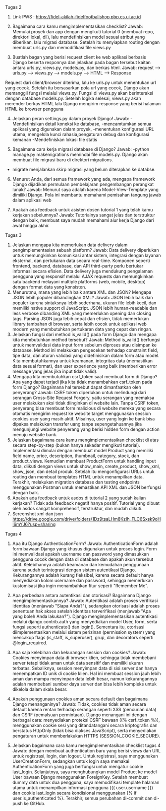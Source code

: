 Tugas 2

1. Link PWS : https://fidel-akilah-fidelfootballshop.pbp.cs.ui.ac.id

2. Bagaimana cara kamu mengimplementasikan checklist?
Jawab: Memulai proyek dan app dengan mengikuti tutorial 0 (membuat repo, direktori lokal, dll), lalu
mendefinisikan model sesuai atribut yang diberikan, lalu migrasi database. Setelah itu menyiapkan
routing dengan membuat urls.py dan memodifikasi file views.py

3. Buatlah bagan yang berisi request client ke web aplikasi berbasis Django beserta responnya dan jelaskan pada bagan tersebut kaitan antara urls.py, views.py, models.py, dan berkas html.
Jawab:  request --> urls.py --> views.py --> models.py --> HTML --> Response

Request dari client/browser diterima, lalu ke urls.py untuk menentukan url yang cocok. Setelah itu
bersasarkan pola url yang cocok, Django akan memanggil fungsi melalui views.py. Fungsi di views.py
akan berinteraksi dengan database models.py. Setelah logika selesai, views.py akan merender berkas HTML lalu Django mengirim response yang berisi halaman HTML ke browser pengguna

4. Jelaskan peran settings.py dalam proyek Django!
Jawab: 
-Mendefinisikan detail koneksi ke database, 
-mencamtumkan semua aplikasi yang digunakan dalam proyek,
-menentukan konfigurasi URL utama, mengelola kunci rahasia,pengaturan debug dan konfigurasi kemanan
-Mendefiniskan lokasi file statis

5. Bagaimana cara kerja migrasi database di Django?
Jawab: -python manage.py makemigrations memindai file models.py. Django akan membuat file migrasi baru di direktori migrations.
- migrate menjalankan skirp migrasi yang belum diterapkan ke databse.

6. Menurut Anda, dari semua framework yang ada, mengapa framework Django dijadikan permulaan pembelajaran pengembangan perangkat lunak?
Jawab: Menurut saya adalah karena Model-View-Template yang dimiliki Django. Pola ini membantu memahami pemisahan tangung jawab dalam aplikasi web

7. Apakah ada feedback untuk asisten dosen tutorial 1 yang telah kamu kerjakan sebelumnya?
Jawab: Tutorialnya sangat jelas dan terstruktur dengan baik, membuat saya mudah memahami alur kerja Django dari awal hingga akhir. 




Tugas 3
1. Jelaskan mengapa kita memerlukan data delivery dalam pengimplementasian sebuah platform?
Jawab:
Data delivery diperlukan untuk memungkinkan komunikasi antar sistem, integrasi dengan layanan eksternal, dan pertukaran data secara real-time. Komponen seperti frontend, backend, database, dan API third-party perlu bertukar informasi secara efisien. Data delivery juga mendukung pengalaman pengguna yang responsif melalui AJAX requests dan memungkinkan satu backend melayani multiple platforms (web, mobile, desktop) dengan format data yang konsisten.
2. Menurutmu, mana yang lebih baik antara XML dan JSON? Mengapa JSON lebih populer dibandingkan XML?
Jawab:
JSON lebih baik dan populer karena sintaksnya lebih sederhana, ukuran file lebih kecil, dan memiliki native support di JavaScript. JSON lebih human-readable dan less verbose dibanding XML yang memerlukan opening dan closing tags. Parsing JSON juga lebih cepat dan efisien, tidak memerlukan library tambahan di browser, serta lebih cocok untuk aplikasi web modern yang membutuhkan pertukaran data yang cepat dan ringan.
3. Jelaskan fungsi dari method is_valid() pada form Django dan mengapa kita membutuhkan method tersebut?
Jawab:
Method is_valid() berfungsi untuk memvalidasi data input form sebelum diproses atau disimpan ke database. Method ini melakukan pengecekan terhadap constraint field, tipe data, dan aturan validasi yang didefinisikan dalam form atau model. Kita membutuhkannya untuk keamanan, integritas data (memastikan data sesuai format), dan user experience yang baik (memberikan error message yang jelas jika input tidak valid).
4. Mengapa kita membutuhkan csrf_token saat membuat form di Django? Apa yang dapat terjadi jika kita tidak menambahkan csrf_token pada form Django? Bagaimana hal tersebut dapat dimanfaatkan oleh penyerang?
Jawab:
CSRF token diperlukan untuk melindungi dari serangan Cross-Site Request Forgery, yaitu serangan yang memaksa user melakukan aksi tidak diinginkan di website lain. Tanpa CSRF token, penyerang bisa membuat form malicious di website mereka yang secara otomatis mengirim request ke website target menggunakan session cookies user yang masih aktif. Misalnya, user yang login ke bank bisa dipaksa melakukan transfer uang tanpa sepengetahuannya jika mengunjungi website penyerang yang berisi hidden form dengan action menuju website bank.
5. Jelaskan bagaimana cara kamu mengimplementasikan checklist di atas secara step-by-step (bukan hanya sekadar mengikuti tutorial).
Implementasi dimulai dengan membuat model Product yang memiliki field name, price, description, thumbnail, category, stock, dan product_views. Kemudian membuat ProductForm untuk handling input data, diikuti dengan views untuk show_main, create_product, show_xml, show_json, dan detail produk. Setelah itu mengonfigurasi URLs untuk routing dan membuat templates HTML untuk menampilkan data. Terakhir, melakukan migration database dan testing endpoints menggunakan Postman untuk memastikan API XML dan JSON berfungsi dengan baik.
6. Apakah ada feedback untuk asdos di tutorial 2 yang sudah kalian kerjakan?
Tidak ada feedback negatif hanya positif. Tutorial yang dibuat oleh asdos sangat komprehensif, terstruktur, dan mudah diikuti.
7. Screenshot xml dan json
https://drive.google.com/drive/folders/1Dz9tsaLHm8KzIh_FLC6Sxsk9oHl6mYJ6?usp=sharing



Tugas 4
1. Apa itu Django AuthenticationForm?
Jawab:
AuthenticationForm adalah form bawaan Django yang khusus digunakan untuk proses login. Form ini memvalidasi apakah username dan password yang dimasukkan pengguna cocok dengan data di database dan apakah akun tersebut aktif. Kelebihannya adalah keamanan dan kemudahan penggunaan karena sudah terintegrasi dengan sistem autentikasi Django. Kekurangannya adalah kurang fleksibel, karena secara default hanya menyediakan kolom username dan password, sehingga memerlukan kustomisasi jika ingin menambahkan fitur seperti "Remember Me".

2. Apa perbedaan antara autentikasi dan otorisasi? Bagaimana Django mengimplementasikannya?
Jawab:
Autentikasi adalah proses verifikasi identitas (menjawab "Siapa Anda?"), sedangkan otorisasi adalah proses penentuan hak akses setelah identitas terverifikasi (menjawab "Apa yang boleh Anda lakukan?"). Django mengimplementasikan autentikasi melalui django.contrib.auth yang menyediakan model User, form, serta fungsi seperti authenticate() dan login(). Sementara itu, otorisasi diimplementasikan melalui sistem perizinan (permission system) yang mencakup flags (is_staff, is_superuser), grup, dan decorators seperti @login_required.

3. Apa saja kelebihan dan kekurangan session dan cookies?
Jawab:
Cookies menyimpan data di browser klien, sehingga tidak membebani server tetapi tidak aman untuk data sensitif dan memiliki ukuran terbatas. Sebaliknya, session menyimpan data di sisi server dan hanya menempatkan ID unik di cookie klien. Hal ini membuat session jauh lebih aman dan mampu menyimpan data lebih besar, namun kekurangannya adalah membebani sumber daya server dan bisa lebih kompleks untuk dikelola dalam skala besar.

4. Apakah penggunaan cookies aman secara default dan bagaimana Django menanganinya?
Jawab:
Tidak, cookies tidak aman secara default karena rentan terhadap serangan seperti XSS (pencurian data) dan CSRF (pemalsuan permintaan). Django menangani ini dengan berbagai cara: menyediakan proteksi CSRF bawaan ({% csrf_token %}), menggunakan cookie sesi yang ditandatangani secara kriptografis dan berstatus HttpOnly (tidak bisa diakses JavaScript), serta menyediakan pengaturan untuk memberlakukan HTTPS (SESSION_COOKIE_SECURE).

5. Jelaskan bagaimana cara kamu mengimplementasikan checklist tugas 4
Jawab:
dengan membuat authentication baru yang berisi views dan URL untuk registrasi, login, dan logout. Untuk registrasi, saya menggunakan UserCreationForm, sedangkan untuk login saya memakai AuthenticationForm yang juga berfungsi untuk mengatur cookie last_login. Selanjutnya, saya menghubungkan model Product ke model User bawaan Django menggunakan ForeignKey. Setelah membuat dummy data untuk dua pengguna, saya memodifikasi template halaman utama untuk menampilkan informasi pengguna ({{ user.username }}) dan cookie last_login secara kondisional menggunakan {% if user.is_authenticated %}. Terakhir, semua perubahan di-commit dan di-push ke GitHub.